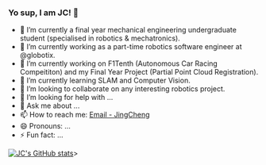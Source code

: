 ### Yo sup, I am JC! 👋

- 🌱 I’m currently a final year mechanical engineering undergraduate student (specialised in robotics & mechatronics).
- 🔭 I’m currently working as a part-time robotics software engineer at @globotix.
- 🌱 I’m currently working on F1Tenth (Autonomous Car Racing Compeititon) and my Final Year Project (Partial Point Cloud Registration).
- 🌱 I’m currently learning SLAM and Computer Vision.
- 👯 I’m looking to collaborate on any interesting robotics project.
- 🤔 I’m looking for help with ...
- 💬 Ask me about ...
- 📫 How to reach me: [Email - JingCheng](mailto:jchia029@.e.ntu.edu.sg)
- 😄 Pronouns: ...
- ⚡ Fun fact: ...

[![JC's GitHub stats](https://github-readme-stats.vercel.app/api?username=JC0103)](https://github.com/anuraghazra/github-readme-stats)>
